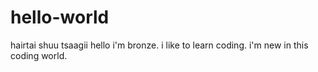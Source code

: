 # hello-world
hairtai shuu tsaagii 
hello i'm bronze. i like to learn coding. i'm new in this coding world.
